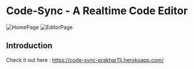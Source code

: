 # Code-Sync - A Realtime Code Editor

![HomePage](https://i.ibb.co/7zNxTXG/Screenshot-101.png)
![EditorPage](https://i.ibb.co/n1sq162/Screenshot-99.png)


## Introduction

Check it out here : https://code-sync-prakhar11j.herokuapp.com/
